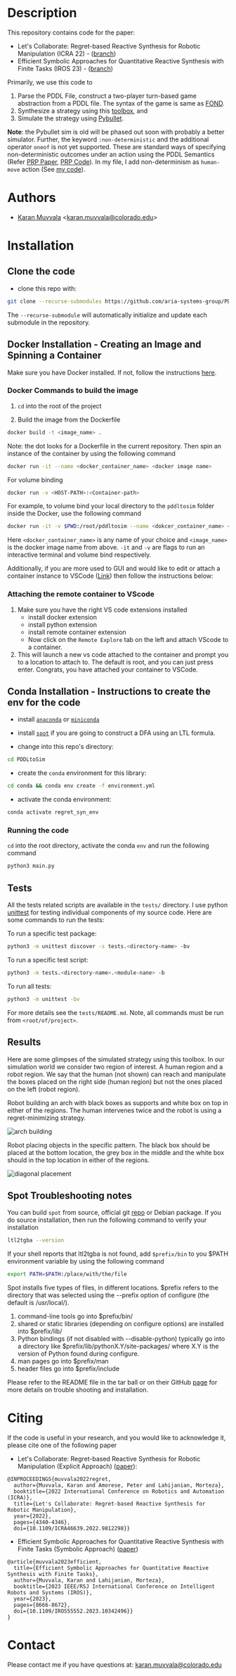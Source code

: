 # Description

This repository contains code for the paper:

- Let's Collaborate: Regret-based Reactive Synthesis for Robotic Manipulation (ICRA 22) - ([branch](https://github.com/aria-systems-group/PDDLtoSim))
- Efficient Symbolic Approaches for Quantitative Reactive Synthesis with Finite Tasks (IROS 23) - ([branch](https://github.com/aria-systems-group/PDDLtoSim/tree/experiments/iros_sims_fixes))

Primarily, we use this code to
1. Parse the PDDL File, construct a two-player turn-based game abstraction from a PDDL file. The syntax of the game is same as [FOND](https://link.springer.com/chapter/10.1007/978-3-031-01564-9_1). 
2. Synthesize a strategy using this [toolbox](https://github.com/aria-systems-group/regret_synthesis_toolbox/tree/master), and
3. Simulate the strategy using [Pybullet](https://pybullet.org/wordpress/).

**Note**: the Pybullet sim is old will be phased out soon with probably a better simulator. Further, the keyword `:non-deterministic` and the additional operator `oneof` is not yet supported. These are standard ways of specifying non-deterministic outcomes under an action using the PDDL Semantics (Refer [PRP Paper](https://ojs.aaai.org/index.php/ICAPS/article/view/13520), [PRP Code](https://github.com/QuMuLab/planner-for-relevant-policies)). In my file, I add non-determinism as `human-move` action (See [my code](https://github.com/aria-systems-group/sym_quant_reactive_synth/blob/master/pddl_files/dynamic_franka_world/domain.pddl)).


# Authors

* [Karan Muvvala](https://muvvalakaran.github.io/) <[karan.muvvala@colorado.edu](mailto:karan.muvvala@colorado.edu)>


# Installation

## Clone the code

* clone this repo with:
 ```bash
git clone --recurse-submodules https://github.com/aria-systems-group/PDDLtoSim.git .
 ```

The `--recurse-submodule` will automatically initialize and update each submodule in the repository.


## Docker Installation - Creating an Image and Spinning a Container

Make sure you have Docker installed. If not, follow the instructions [here](https://docs.docker.com/engine/install).

### Docker Commands to build the image

1. `cd` into the root of the project

2. Build the image from the Dockerfile

```bash
docker build -t <image_name> .
```

Note: the dot looks for a Dockerfile in the current repository. Then spin an instance of the container by using the following command

```bash
docker run -it --name <docker_container_name> <docker image name>
```

For volume binding

```bash
docker run -v <HOST-PATH>:<Container-path>
```

For example, to volume bind your local directory to the `pddltosim` folder inside the Docker, use the following command

```bash
docker run -it -v $PWD:/root/pddltosim --name <dokcer_container_name> <image_name>
```

Here `<docker_container_name>` is any name of your choice and `<image_name>` is the docker image name from above. `-it` and `-v` are flags to run an interactive terminal and volume bind respectively. 

Additionally, if you are more used to GUI and would like to edit or attach a container instance to VSCode ([Link](https://code.visualstudio.com/docs/devcontainers/containers)) then follow the instructions below:

### Attaching the remote container to VScode


1. Make sure you have the right VS code extensions installed
   * install docker extension
   * install python extension
   * install remote container extension
   * Now click on the `Remote Explore` tab on the left and attach VScode to a container.
2. This will launch a new vs code attached to the container and prompt you to a location to attach to. The default is root, and you can just press enter. Congrats, you have attached your container to VSCode.


## Conda Installation - Instructions to create the env for the code

* install [`anaconda`](https://www.anaconda.com/products/individual) or [`miniconda`](https://docs.conda.io/en/latest/miniconda.html)

* install [`spot`](https://spot.lrde.epita.fr/install.html) if you are going to construct a DFA using an LTL formula.


* change into this repo's directory:
 ```bash
cd PDDLtoSim
 ```
* create the `conda` environment for this library:
```bash
cd conda && conda env create -f environment.yml
 ```

* activate the conda environment:
 ```bash
conda activate regret_syn_env
 ```

### Running the code

`cd` into the root directory, activate the conda `env`  and run the following command

```bash
python3 main.py
```

## Tests

All the tests related scripts are available in the `tests/` directory. I use python [unittest](https://docs.python.org/3.8/library/unittest.html) for testing individual components of my source code. Here are some commands to run the tests:

To run a specific test package:

```bash
python3 -m unittest discover -s tests.<directory-name> -bv
```

To run a specific test script:

```bash
python3 -m tests.<directory-name>.<module-nane> -b
```

To run all tests:

```bash
python3 -m unittest -bv
```

For more details see the `tests/README.md`. Note, all commands must be run from `<root/of/project>`.

## Results

Here are some glimpses of the simulated strategy using this toolbox. In our simulation world we consider two region of interest. A human region and a robot region. We say that the human (not shown) can reach and manipulate the boxes placed on the right side (human region) but not the ones placed on the left (robot region).  

Robot building an arch with black boxes as supports and white box on top in either of the regions. The human intervenes twice and the robot is using a regret-minimizing strategy.

![](gifs/3_daig_reg_human.gif "arch building")


Robot placing objects in the specific pattern. The black box should be placed at the bottom location, the grey box in the middle and the white box should in the top location in either of the regions. 

![](gifs/arch_reg_human.gif "diagonal placement")

## Spot Troubleshooting notes

You can build `spot` from source, official git [repo](https://gitlab.lrde.epita.fr/spot/spot) or Debian package. If you do source installation, then run the following command to verify your installation

```bash
ltl2tgba --version

```

If your shell reports that ltl2tgba is not found, add `$prefix/bin` to you $PATH environment variable by using the following command

```bash
export PATH=$PATH:/place/with/the/file

```

Spot installs five types of files, in different locations. $prefix refers to the directory that was selected using the --prefix option of configure (the default is /usr/local/).

1) command-line tools go into $prefix/bin/
2) shared or static libraries (depending on configure options)
   are installed into $prefix/lib/
3) Python bindings (if not disabled with --disable-python) typically
   go into a directory like $prefix/lib/pythonX.Y/site-packages/
   where X.Y is the version of Python found during configure.
4) man pages go into $prefix/man
5) header files go into $prefix/include

Please refer to the README file in the tar ball or on their GitHub [page](https://gitlab.lrde.epita.fr/spot/spot/-/blob/next/README) for more details on trouble shooting and installation.


# Citing

If the code is useful in your research, and you would like to acknowledge it, please cite one of the following paper 

- Let's Collaborate: Regret-based Reactive Synthesis for Robotic Manipulation (Explicit Approach) ([paper](https://ieeexplore.ieee.org/document/9812298)):

```
@INPROCEEDINGS{muvvala2022regret,
  author={Muvvala, Karan and Amorese, Peter and Lahijanian, Morteza},
  booktitle={2022 International Conference on Robotics and Automation (ICRA)}, 
  title={Let's Collaborate: Regret-based Reactive Synthesis for Robotic Manipulation}, 
  year={2022},
  pages={4340-4346},
  doi={10.1109/ICRA46639.2022.9812298}}
```

- Efficient Symbolic Approaches for Quantitative Reactive Synthesis with Finite Tasks (Symbolic Approach) ([paper](https://arxiv.org/abs/2303.03686))

```
@article{muvvala2023efficient,
  title={Efficient Symbolic Approaches for Quantitative Reactive Synthesis with Finite Tasks},
  author={Muvvala, Karan and Lahijanian, Morteza},
  booktitle={2023 IEEE/RSJ International Conference on Intelligent Robots and Systems (IROS)}, 
  year={2023},
  pages={8666-8672},
  doi={10.1109/IROS55552.2023.10342496}}
}
```

# Contact

Please contact me if you have questions at: karan.muvvala@colorado.edu